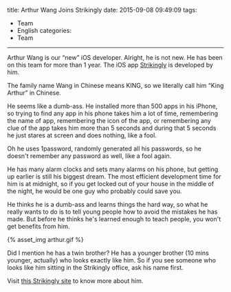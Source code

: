 title: Arthur Wang Joins Strikingly
date: 2015-09-08 09:49:09
tags:
- Team
- English
categories:
- Team
---

Arthur Wang is our “new” iOS developer. Alright, he is not new.  He has been on this team for more than 1 year. The iOS app [Strikingly](https://itunes.apple.com/us/app/strikingly/id892299884?mt=8) is developed by him.

The family name Wang in Chinese means KING, so we literally call him “King Arthur” in Chinese.

He seems like a dumb-ass. He installed more than 500 apps in his iPhone, so trying to find any app in his phone takes him a lot of time, remembering the name of app, remembering the icon of the app, or remembering any clue of the app takes him more than 5 seconds and during that 5 seconds he just stares at screen and does nothing, like a fool.

Oh he uses 1password, randomly generated all his passwords, so he doesn't remember any password as well, like a fool again.

He has many alarm clocks and sets many alarms on his phone, but getting up earlier is still his biggest dream. The most efficient development time for him is at midnight, so if you get locked out of your house in the middle of the night, he would be one guy who probably could save you.

He thinks he is a dumb-ass and learns things the hard way, so what he really wants to do is to tell young people how to avoid the mistakes he has made. But before he thinks he's learned enough to teach people, you won't get benefits from him.

{% asset_img arthur.gif %}

Did I mention he has a twin brother? He has a younger brother (10 mins younger, actually) who looks exactly like him. So if you see someone who looks like him sitting in the Strikingly office, ask his name first.

Visit [this Strikingly site](http://arthurwxy.strikingly.com/) to know more about him.
